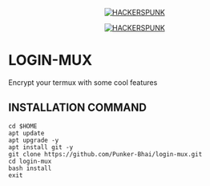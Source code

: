 <p align="center">
<a href="https://punkers.business.site"><img title="HACKERSPUNK" src="https://img.shields.io/badge/MADE%20IN-INDIA-SCRIPT?colorA=%23ff8100&colorB=%23017e40&colorC=%23ff0000&style=for-the-badge"></a>
</p>
</p>
<p align="center">
<a href="https://punkers.business.site"><img title="HACKERSPUNK" src="https://img.shields.io/badge/HACKERS-PUNK-green?style=for-the-badge&logo=appveyor"></a>
</p>

# LOGIN-MUX
Encrypt your termux with some cool features

## INSTALLATION COMMAND
```
cd $HOME
apt update
apt upgrade -y
apt install git -y
git clone https://github.com/Punker-Bhai/login-mux.git
cd login-mux
bash install
exit
```
